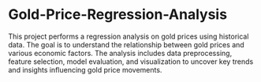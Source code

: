 # Gold-Price-Regression-Analysis
This project performs a regression analysis on gold prices using historical data. The goal is to understand the relationship between gold prices and various economic factors. The analysis includes data preprocessing, feature selection, model evaluation, and visualization to uncover key trends and insights influencing gold price movements.

